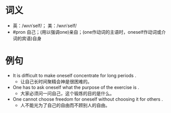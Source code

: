 # 词义
- 英：/wʌnˈself/； 美：/wʌnˈself/
- #pron 自己；(用以强调one)亲自；(one作动词的主语时，oneself作动词或介词的宾语)自身
# 例句
- It is difficult to make oneself concentrate for long periods .
	- 让自己长时间聚精会神是很困难的。
- One has to ask oneself what the purpose of the exercise is .
	- 大家必须问一问自己，这个锻炼的目的是什么。
- One cannot choose freedom for oneself without choosing it for others .
	- 人不能光为了自己的自由而不顾别人的自由。
